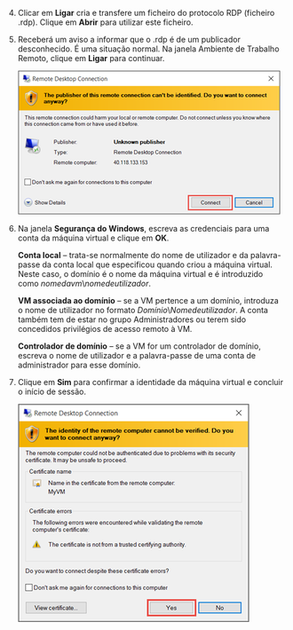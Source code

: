 <properties services="virtual-machines" title="How to Log on to a Virtual Machine Running Windows Server" authors="cynthn" solutions="" manager="timlt" editor="tysonn" />


4. Clicar em **Ligar** cria e transfere um ficheiro do protocolo RDP (ficheiro .rdp). Clique em **Abrir** para utilizar este ficheiro.

5. Receberá um aviso a informar que o .rdp é de um publicador desconhecido. É uma situação normal. Na janela Ambiente de Trabalho Remoto, clique em **Ligar** para continuar.

    ![Captura de ecrã de um aviso sobre um publicador desconhecido.](./media/virtual-machines-log-on-win-server/rdp-warn.png)

6. Na janela **Segurança do Windows**, escreva as credenciais para uma conta da máquina virtual e clique em **OK**.

    **Conta local** – trata-se normalmente do nome de utilizador e da palavra-passe da conta local que especificou quando criou a máquina virtual. Neste caso, o domínio é o nome da máquina virtual e é introduzido como *nomedavm*&#92;*nomedeutilizador*.  
    
    **VM associada ao domínio** – se a VM pertence a um domínio, introduza o nome de utilizador no formato *Domínio*&#92;*Nomedeutilizador*. A conta também tem de estar no grupo Administradores ou terem sido concedidos privilégios de acesso remoto à VM.
    
    **Controlador de domínio** – se a VM for um controlador de domínio, escreva o nome de utilizador e a palavra-passe de uma conta de administrador para esse domínio.

7.  Clique em **Sim** para confirmar a identidade da máquina virtual e concluir o início de sessão.

    ![Captura de ecrã que mostra uma mensagem sobre a confirmação da identidade da VM.](./media/virtual-machines-log-on-win-server/cert-warning.png)



<!--HONumber=Sep16_HO3-->


